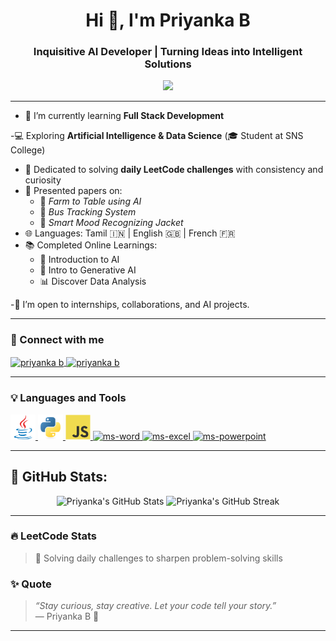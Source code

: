 <h1 align="center">Hi 👋, I'm Priyanka B</h1>
<h3 align="center">Inquisitive AI Developer | Turning Ideas into Intelligent Solutions</h3>

<p align="center">
  <img src="https://readme-typing-svg.herokuapp.com/?lines=AI%20Enthusiast;Creative%20Coder;Passionate%20Problem%20Solver;Always%20Learning%20Something%20New!" />
</p>

---

- 🌱 I’m currently learning **Full Stack Development**
  
-💻 Exploring **Artificial Intelligence & Data Science** (🎓 Student at SNS College) 
- 🎯 Dedicated to solving **daily LeetCode challenges** with consistency and curiosity 
- 📝 Presented papers on:
  - 🚜 *Farm to Table using AI*
  - 🚌 *Bus Tracking System*
  - 🧥 *Smart Mood Recognizing Jacket*
- 🌐 Languages: Tamil 🇮🇳 | English 🇬🇧 | French 🇫🇷
- 📚 Completed Online Learnings:
  - 🧠 Introduction to AI
  - 🤖 Intro to Generative AI
  - 📊 Discover Data Analysis
  
-💌 I’m open to internships, collaborations, and AI projects.  

---

### 🔗 Connect with me

<p align="left">
  <a href="https://www.linkedin.com/in/priyanka%20b" target="blank">
    <img align="center" src="https://raw.githubusercontent.com/rahuldkjain/github-profile-readme-generator/master/src/images/icons/Social/linked-in-alt.svg" alt="priyanka b" height="30" width="40" />
  </a>
  <a href="https://www.leetcode.com/Priyanka%20B" target="blank">
    <img align="center" src="https://raw.githubusercontent.com/rahuldkjain/github-profile-readme-generator/master/src/images/icons/Social/leet-code.svg" alt="priyanka b" height="30" width="40" />
  </a>
</p>

---

### 💡 Languages and Tools

<p align="left">
  <a href="https://www.java.com" target="_blank" rel="noreferrer">
    <img src="https://raw.githubusercontent.com/devicons/devicon/master/icons/java/java-original.svg" alt="java" width="40" height="40"/>
  </a>
  <a href="https://www.python.org" target="_blank" rel="noreferrer">
    <img src="https://raw.githubusercontent.com/devicons/devicon/master/icons/python/python-original.svg" alt="python" width="40" height="40"/>
  </a>
  <a href="https://developer.mozilla.org/en-US/docs/Web/JavaScript" target="_blank" rel="noreferrer">
    <img src="https://raw.githubusercontent.com/devicons/devicon/master/icons/javascript/javascript-original.svg" alt="javascript" width="40" height="40"/>
  </a>
  <a href="https://www.microsoft.com/en/microsoft-365/word" target="_blank" rel="noreferrer">
    <img src="https://img.icons8.com/color/48/000000/ms-word.png" alt="ms-word" width="40" height="40"/>
  </a>
  <a href="https://www.microsoft.com/en/microsoft-365/excel" target="_blank" rel="noreferrer">
    <img src="https://img.icons8.com/color/48/000000/ms-excel.png" alt="ms-excel" width="40" height="40"/>
  </a>
  <a href="https://www.microsoft.com/en/microsoft-365/powerpoint" target="_blank" rel="noreferrer">
    <img src="https://img.icons8.com/color/48/000000/ms-powerpoint.png" alt="ms-powerpoint" width="40" height="40"/>
  </a>
</p>

---
## 🚀 GitHub Stats:

<p align="center">
  <img src="https://github-readme-stats.vercel.app/api?username=Priyanka-247&show_icons=true&theme=radical" alt="Priyanka's GitHub Stats" width="48%"/>
  <img src="https://github-readme-streak-stats.herokuapp.com/?user=Priyanka-247&theme=radical" alt="Priyanka's GitHub Streak" width="48%"/>
</p>

---

### 🔥 LeetCode Stats

> 🧩 Solving daily challenges to sharpen problem-solving skills



### ✨ Quote

> *“Stay curious, stay creative. Let your code tell your story.”*  
> — Priyanka B 💫

---


